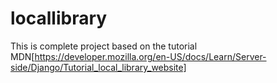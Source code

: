# locallibrary
This is complete project based on the tutorial MDN[https://developer.mozilla.org/en-US/docs/Learn/Server-side/Django/Tutorial_local_library_website]
